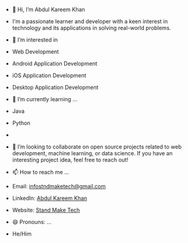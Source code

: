- 👋 Hi, I’m Abdul Kareem Khan
- I'm a passionate learner and developer with a keen interest in technology and its applications in solving real-world problems.

- 👀 I’m interested in
- Web Development
- Android Application Development
- iOS Application Development
- Desktop Application Development


- 🌱 I’m currently learning ...
- Java
- Python
- 
- 💞️ I’m looking to collaborate on open source projects related to web development, machine learning, or data science. If you have an interesting project idea, feel free to reach out!

- 📫 How to reach me ...
- Email: infostndmaketech@gmail.com
- LinkedIn: [Abdul Kareem Khan](https://www.linkedin.com/in/abdul-kareem-khan-b22ab12b4/)
- Website: [Stand Make Tech](https://maketech.in/)

- 😄 Pronouns: ...
- He/Him
